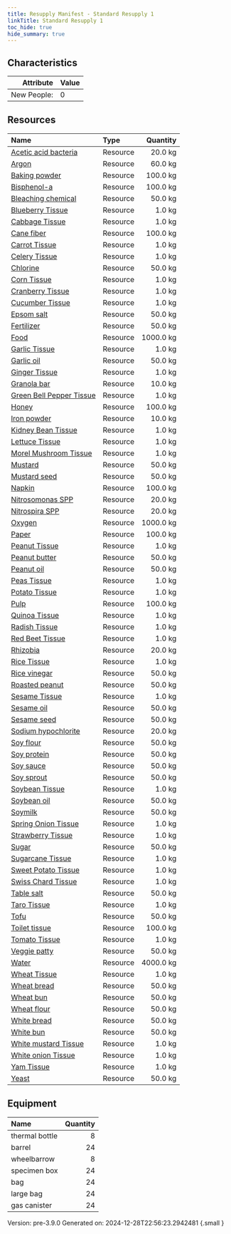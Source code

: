 ```yaml
---
title: Resupply Manifest - Standard Resupply 1
linkTitle: Standard Resupply 1
toc_hide: true
hide_summary: true
---
```


## Characteristics

| Attribute      | Value |
|--------:|:------|
|New People:|0|


## Resources

| Name | Type | Quantity |
|:-----|:-----|-----:|
|[Acetic acid bacteria](/docs/definitions/resource/acetic-acid-bacteria)|Resource|20.0 kg|
|[Argon](/docs/definitions/resource/argon)|Resource|60.0 kg|
|[Baking powder](/docs/definitions/resource/baking-powder)|Resource|100.0 kg|
|[Bisphenol-a](/docs/definitions/resource/bisphenol-a)|Resource|100.0 kg|
|[Bleaching chemical](/docs/definitions/resource/bleaching-chemical)|Resource|50.0 kg|
|[Blueberry Tissue](/docs/definitions/resource/blueberry-tissue)|Resource|1.0 kg|
|[Cabbage Tissue](/docs/definitions/resource/cabbage-tissue)|Resource|1.0 kg|
|[Cane fiber](/docs/definitions/resource/cane-fiber)|Resource|100.0 kg|
|[Carrot Tissue](/docs/definitions/resource/carrot-tissue)|Resource|1.0 kg|
|[Celery Tissue](/docs/definitions/resource/celery-tissue)|Resource|1.0 kg|
|[Chlorine](/docs/definitions/resource/chlorine)|Resource|50.0 kg|
|[Corn Tissue](/docs/definitions/resource/corn-tissue)|Resource|1.0 kg|
|[Cranberry Tissue](/docs/definitions/resource/cranberry-tissue)|Resource|1.0 kg|
|[Cucumber Tissue](/docs/definitions/resource/cucumber-tissue)|Resource|1.0 kg|
|[Epsom salt](/docs/definitions/resource/epsom-salt)|Resource|50.0 kg|
|[Fertilizer](/docs/definitions/resource/fertilizer)|Resource|50.0 kg|
|[Food](/docs/definitions/resource/food)|Resource|1000.0 kg|
|[Garlic Tissue](/docs/definitions/resource/garlic-tissue)|Resource|1.0 kg|
|[Garlic oil](/docs/definitions/resource/garlic-oil)|Resource|50.0 kg|
|[Ginger Tissue](/docs/definitions/resource/ginger-tissue)|Resource|1.0 kg|
|[Granola bar](/docs/definitions/resource/granola-bar)|Resource|10.0 kg|
|[Green Bell Pepper Tissue](/docs/definitions/resource/green-bell-pepper-tissue)|Resource|1.0 kg|
|[Honey](/docs/definitions/resource/honey)|Resource|100.0 kg|
|[Iron powder](/docs/definitions/resource/iron-powder)|Resource|10.0 kg|
|[Kidney Bean Tissue](/docs/definitions/resource/kidney-bean-tissue)|Resource|1.0 kg|
|[Lettuce Tissue](/docs/definitions/resource/lettuce-tissue)|Resource|1.0 kg|
|[Morel Mushroom Tissue](/docs/definitions/resource/morel-mushroom-tissue)|Resource|1.0 kg|
|[Mustard](/docs/definitions/resource/mustard)|Resource|50.0 kg|
|[Mustard seed](/docs/definitions/resource/mustard-seed)|Resource|50.0 kg|
|[Napkin](/docs/definitions/resource/napkin)|Resource|100.0 kg|
|[Nitrosomonas SPP](/docs/definitions/resource/nitrosomonas-spp)|Resource|20.0 kg|
|[Nitrospira SPP](/docs/definitions/resource/nitrospira-spp)|Resource|20.0 kg|
|[Oxygen](/docs/definitions/resource/oxygen)|Resource|1000.0 kg|
|[Paper](/docs/definitions/resource/paper)|Resource|100.0 kg|
|[Peanut Tissue](/docs/definitions/resource/peanut-tissue)|Resource|1.0 kg|
|[Peanut butter](/docs/definitions/resource/peanut-butter)|Resource|50.0 kg|
|[Peanut oil](/docs/definitions/resource/peanut-oil)|Resource|50.0 kg|
|[Peas Tissue](/docs/definitions/resource/peas-tissue)|Resource|1.0 kg|
|[Potato Tissue](/docs/definitions/resource/potato-tissue)|Resource|1.0 kg|
|[Pulp](/docs/definitions/resource/pulp)|Resource|100.0 kg|
|[Quinoa Tissue](/docs/definitions/resource/quinoa-tissue)|Resource|1.0 kg|
|[Radish Tissue](/docs/definitions/resource/radish-tissue)|Resource|1.0 kg|
|[Red Beet Tissue](/docs/definitions/resource/red-beet-tissue)|Resource|1.0 kg|
|[Rhizobia](/docs/definitions/resource/rhizobia)|Resource|20.0 kg|
|[Rice Tissue](/docs/definitions/resource/rice-tissue)|Resource|1.0 kg|
|[Rice vinegar](/docs/definitions/resource/rice-vinegar)|Resource|50.0 kg|
|[Roasted peanut](/docs/definitions/resource/roasted-peanut)|Resource|50.0 kg|
|[Sesame Tissue](/docs/definitions/resource/sesame-tissue)|Resource|1.0 kg|
|[Sesame oil](/docs/definitions/resource/sesame-oil)|Resource|50.0 kg|
|[Sesame seed](/docs/definitions/resource/sesame-seed)|Resource|50.0 kg|
|[Sodium hypochlorite](/docs/definitions/resource/sodium-hypochlorite)|Resource|20.0 kg|
|[Soy flour](/docs/definitions/resource/soy-flour)|Resource|50.0 kg|
|[Soy protein](/docs/definitions/resource/soy-protein)|Resource|50.0 kg|
|[Soy sauce](/docs/definitions/resource/soy-sauce)|Resource|50.0 kg|
|[Soy sprout](/docs/definitions/resource/soy-sprout)|Resource|50.0 kg|
|[Soybean Tissue](/docs/definitions/resource/soybean-tissue)|Resource|1.0 kg|
|[Soybean oil](/docs/definitions/resource/soybean-oil)|Resource|50.0 kg|
|[Soymilk](/docs/definitions/resource/soymilk)|Resource|50.0 kg|
|[Spring Onion Tissue](/docs/definitions/resource/spring-onion-tissue)|Resource|1.0 kg|
|[Strawberry Tissue](/docs/definitions/resource/strawberry-tissue)|Resource|1.0 kg|
|[Sugar](/docs/definitions/resource/sugar)|Resource|50.0 kg|
|[Sugarcane Tissue](/docs/definitions/resource/sugarcane-tissue)|Resource|1.0 kg|
|[Sweet Potato Tissue](/docs/definitions/resource/sweet-potato-tissue)|Resource|1.0 kg|
|[Swiss Chard Tissue](/docs/definitions/resource/swiss-chard-tissue)|Resource|1.0 kg|
|[Table salt](/docs/definitions/resource/table-salt)|Resource|50.0 kg|
|[Taro Tissue](/docs/definitions/resource/taro-tissue)|Resource|1.0 kg|
|[Tofu](/docs/definitions/resource/tofu)|Resource|50.0 kg|
|[Toilet tissue](/docs/definitions/resource/toilet-tissue)|Resource|100.0 kg|
|[Tomato Tissue](/docs/definitions/resource/tomato-tissue)|Resource|1.0 kg|
|[Veggie patty](/docs/definitions/resource/veggie-patty)|Resource|50.0 kg|
|[Water](/docs/definitions/resource/water)|Resource|4000.0 kg|
|[Wheat Tissue](/docs/definitions/resource/wheat-tissue)|Resource|1.0 kg|
|[Wheat bread](/docs/definitions/resource/wheat-bread)|Resource|50.0 kg|
|[Wheat bun](/docs/definitions/resource/wheat-bun)|Resource|50.0 kg|
|[Wheat flour](/docs/definitions/resource/wheat-flour)|Resource|50.0 kg|
|[White bread](/docs/definitions/resource/white-bread)|Resource|50.0 kg|
|[White bun](/docs/definitions/resource/white-bun)|Resource|50.0 kg|
|[White mustard Tissue](/docs/definitions/resource/white-mustard-tissue)|Resource|1.0 kg|
|[White onion Tissue](/docs/definitions/resource/white-onion-tissue)|Resource|1.0 kg|
|[Yam Tissue](/docs/definitions/resource/yam-tissue)|Resource|1.0 kg|
|[Yeast](/docs/definitions/resource/yeast)|Resource|50.0 kg|

## Equipment

| Name | Quantity |
|:-----|-----:|
|thermal bottle|8|
|barrel|24|
|wheelbarrow|8|
|specimen box|24|
|bag|24|
|large bag|24|
|gas canister|24|

   

    
Version: pre-3.9.0 Generated on: 2024-12-28T22:56:23.2942481
{.small }